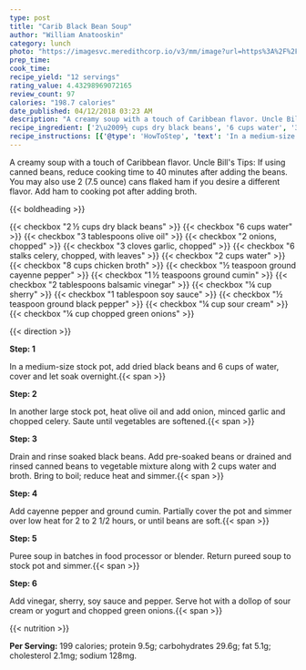 ```yaml
---
type: post
title: "Carib Black Bean Soup"
author: "William Anatooskin"
category: lunch
photo: "https://imagesvc.meredithcorp.io/v3/mm/image?url=https%3A%2F%2Fimages.media-allrecipes.com%2Fuserphotos%2F2911514.jpg"
prep_time: 
cook_time: 
recipe_yield: "12 servings"
rating_value: 4.43298969072165
review_count: 97
calories: "198.7 calories"
date_published: 04/12/2018 03:23 AM
description: "A creamy soup with a touch of Caribbean flavor. Uncle Bill's Tips:  If using canned beans, reduce cooking time to 40 minutes after adding the beans.  You may also use 2 (7.5 ounce) cans flaked ham if you desire a different flavor.  Add ham to cooking pot after adding broth."
recipe_ingredient: ['2\u2009½ cups dry black beans', '6 cups water', '3 tablespoons olive oil', '2 onions, chopped', '3 cloves garlic, chopped', '6 stalks celery, chopped, with leaves', '2 cups water', '8 cups chicken broth', '½ teaspoon ground cayenne pepper', '1\u2009½ teaspoons ground cumin', '2 tablespoons balsamic vinegar', '¼ cup sherry', '1 tablespoon soy sauce', '½ teaspoon ground black pepper', '¼ cup sour cream', '¼ cup chopped green onions']
recipe_instructions: [{'@type': 'HowToStep', 'text': 'In a medium-size stock pot, add dried black beans and 6 cups of water, cover and let soak overnight.\n'}, {'@type': 'HowToStep', 'text': 'In another large stock pot, heat olive oil and add onion, minced garlic and chopped celery.  Saute until vegetables are softened.\n'}, {'@type': 'HowToStep', 'text': 'Drain and rinse soaked black beans.  Add pre-soaked beans or drained and rinsed canned beans to vegetable mixture along with 2 cups water and broth.  Bring to boil; reduce heat and simmer.\n'}, {'@type': 'HowToStep', 'text': 'Add cayenne pepper and ground cumin.  Partially cover the pot and simmer over low heat for 2 to 2 1/2 hours, or until beans are soft.\n'}, {'@type': 'HowToStep', 'text': 'Puree soup in batches in food processor or blender.  Return pureed soup to stock pot and simmer.\n'}, {'@type': 'HowToStep', 'text': 'Add vinegar, sherry, soy sauce and pepper.  Serve hot with a dollop of sour cream or yogurt and chopped green onions.\n'}]
---
```


A creamy soup with a touch of Caribbean flavor. Uncle Bill's Tips:  If using canned beans, reduce cooking time to 40 minutes after adding the beans.  You may also use 2 (7.5 ounce) cans flaked ham if you desire a different flavor.  Add ham to cooking pot after adding broth. 

{{< boldheading >}}

{{< checkbox "2 ½ cups dry black beans" >}}
{{< checkbox "6 cups water" >}}
{{< checkbox "3 tablespoons olive oil" >}}
{{< checkbox "2  onions, chopped" >}}
{{< checkbox "3 cloves garlic, chopped" >}}
{{< checkbox "6 stalks celery, chopped, with leaves" >}}
{{< checkbox "2 cups water" >}}
{{< checkbox "8 cups chicken broth" >}}
{{< checkbox "½ teaspoon ground cayenne pepper" >}}
{{< checkbox "1 ½ teaspoons ground cumin" >}}
{{< checkbox "2 tablespoons balsamic vinegar" >}}
{{< checkbox "¼ cup sherry" >}}
{{< checkbox "1 tablespoon soy sauce" >}}
{{< checkbox "½ teaspoon ground black pepper" >}}
{{< checkbox "¼ cup sour cream" >}}
{{< checkbox "¼ cup chopped green onions" >}}


{{< direction >}}

**Step: 1**

In a medium-size stock pot, add dried black beans and 6 cups of water, cover and let soak overnight.{{< span >}}

**Step: 2**

In another large stock pot, heat olive oil and add onion, minced garlic and chopped celery.  Saute until vegetables are softened.{{< span >}}

**Step: 3**

Drain and rinse soaked black beans.  Add pre-soaked beans or drained and rinsed canned beans to vegetable mixture along with 2 cups water and broth.  Bring to boil; reduce heat and simmer.{{< span >}}

**Step: 4**

Add cayenne pepper and ground cumin.  Partially cover the pot and simmer over low heat for 2 to 2 1/2 hours, or until beans are soft.{{< span >}}

**Step: 5**

Puree soup in batches in food processor or blender.  Return pureed soup to stock pot and simmer.{{< span >}}

**Step: 6**

Add vinegar, sherry, soy sauce and pepper.  Serve hot with a dollop of sour cream or yogurt and chopped green onions.{{< span >}}

{{< nutrition >}}

**Per Serving:** 199 calories; protein 9.5g; carbohydrates 29.6g; fat 5.1g; cholesterol 2.1mg; sodium 128mg.